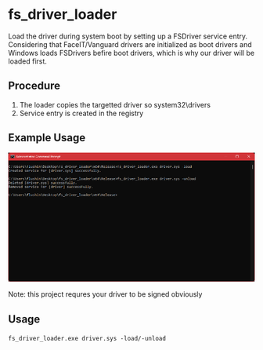 # fs_driver_loader
Load the driver during system boot by setting up a FSDriver service entry. Considering that FaceIT/Vanguard drivers are initialized as boot drivers and Windows loads FSDrivers befire boot drivers, which is why our driver will be loaded first.

## Procedure
1. The loader copies the targetted driver so system32\drivers
2. Service entry is created in the registry
   
## Example Usage
![Load/Unload Example](example.png)

Note: this project requres your driver to be signed obviously<br />

## Usage

```fs_driver_loader.exe driver.sys -load/-unload```
